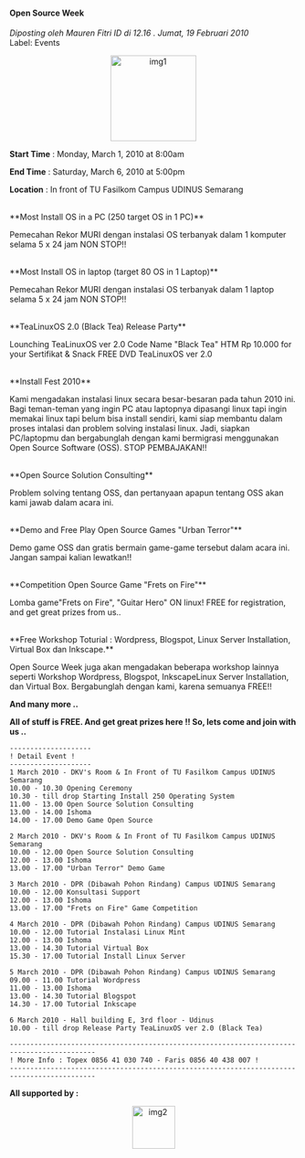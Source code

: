 #### Open Source Week
_Diposting oleh Mauren Fitri ID di 12.16 . Jumat, 19 Februari 2010_
<br>
Label: Events

<p align="center">
	<img src="./posts/2010-02-19-open-source-week/opensourceweek.png" height="150px" alt="img1">
</p> 

**Start Time** : Monday, March 1, 2010 at 8:00am

**End Time** : Saturday, March 6, 2010 at 5:00pm

**Location** : In front of TU Fasilkom Campus UDINUS Semarang

<br>
**Most Install OS in a PC (250 target OS in 1 PC)**

Pemecahan Rekor MURI dengan instalasi OS terbanyak dalam 1 komputer selama 5 x 24 jam NON STOP!!

<br>
**Most Install OS in laptop (target 80 OS in 1 Laptop)**

Pemecahan Rekor MURI dengan instalasi OS terbanyak dalam 1 laptop selama 5 x 24 jam NON STOP!!

<br>
**TeaLinuxOS 2.0 (Black Tea) Release Party**

Lounching TeaLinuxOS ver 2.0 Code Name "Black Tea"
HTM Rp 10.000 for your Sertifikat & Snack
FREE DVD TeaLinuxOS ver 2.0

<br>
**Install Fest 2010**

Kami mengadakan instalasi linux secara besar-besaran pada tahun 2010 ini. Bagi teman-teman yang ingin PC atau laptopnya dipasangi linux tapi ingin memakai linux tapi belum bisa install sendiri, kami siap membantu dalam proses intalasi dan problem solving instalasi linux. Jadi, siapkan PC/laptopmu dan bergabunglah dengan kami bermigrasi menggunakan Open Source Software (OSS). STOP PEMBAJAKAN!!

<br>
**Open Source Solution Consulting**

Problem solving tentang OSS, dan pertanyaan apapun tentang OSS akan kami jawab dalam acara ini.

<br>
**Demo and Free Play Open Source Games "Urban Terror"**

Demo game OSS dan gratis bermain game-game tersebut dalam acara ini. Jangan sampai kalian lewatkan!!

<br>
**Competition Open Source Game "Frets on Fire"**

Lomba game"Frets on Fire", "Guitar Hero" ON linux! FREE for registration, and get great prizes from us..

<br>
**Free Workshop Toturial : Wordpress, Blogspot, Linux Server Installation, Virtual Box dan Inkscape.**

Open Source Week juga akan mengadakan beberapa workshop lainnya seperti Workshop  Wordpress, Blogspot, InkscapeLinux Server Installation, dan Virtual Box. Bergabunglah dengan kami, karena semuanya FREE!!

**And many more ..**

**All of stuff is FREE. And get great prizes here !!
So, lets come and join with us ..**

```
--------------------
! Detail Event !
--------------------
1 March 2010 - DKV's Room & In Front of TU Fasilkom Campus UDINUS Semarang
10.00 - 10.30 Opening Ceremony
10.30 - till drop Starting Install 250 Operating System
11.00 - 13.00 Open Source Solution Consulting
13.00 - 14.00 Ishoma
14.00 - 17.00 Demo Game Open Source

2 March 2010 - DKV's Room & In Front of TU Fasilkom Campus UDINUS Semarang
10.00 - 12.00 Open Source Solution Consulting
12.00 - 13.00 Ishoma
13.00 - 17.00 "Urban Terror" Demo Game

3 March 2010 - DPR (Dibawah Pohon Rindang) Campus UDINUS Semarang
10.00 - 12.00 Konsultasi Support
12.00 - 13.00 Ishoma
13.00 - 17.00 "Frets on Fire" Game Competition

4 March 2010 - DPR (Dibawah Pohon Rindang) Campus UDINUS Semarang
10.00 - 12.00 Tutorial Instalasi Linux Mint
12.00 - 13.00 Ishoma
13.00 - 14.30 Tutorial Virtual Box
15.30 - 17.00 Tutorial Install Linux Server

5 March 2010 - DPR (Dibawah Pohon Rindang) Campus UDINUS Semarang
09.00 - 11.00 Tutorial Wordpress
11.00 - 13.00 Ishoma
13.00 - 14.30 Tutorial Blogspot
14.30 - 17.00 Tutorial Inkscape

6 March 2010 - Hall building E, 3rd floor - Udinus
10.00 - till drop Release Party TeaLinuxOS ver 2.0 (Black Tea)

-------------------------------------------------------------------------------------------
! More Info : Topex 0856 41 030 740 - Faris 0856 40 438 007 !
-------------------------------------------------------------------------------------------
```

**All supported by :**
<p align="center">
	<img src="./posts/2010-02-19-open-source-week/logo.jpg" height="75px" alt="img2">
</p> 

